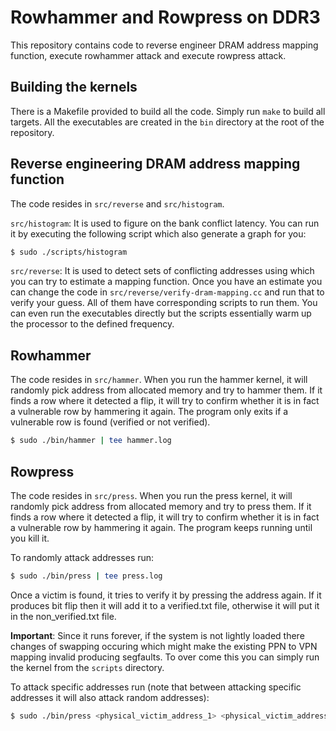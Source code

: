 # Rowhammer and Rowpress on DDR3

This repository contains code to reverse engineer DRAM address mapping function, execute rowhammer attack and execute rowpress attack.  

## Building the kernels  

There is a Makefile provided to build all the code. Simply run `make` to build all targets. All the executables are created in the `bin` directory at the root of the repository.  

## Reverse engineering DRAM address mapping function  

The code resides in `src/reverse` and `src/histogram`.  

`src/histogram`: It is used to figure on the bank conflict latency. You can run it by executing the following script which also generate a graph for you:  

```bash
$ sudo ./scripts/histogram
```  

`src/reverse`: It is used to detect sets of conflicting addresses using which you can try to estimate a mapping function. Once you have an estimate you can change the code in `src/reverse/verify-dram-mapping.cc` and run that to verify your guess. All of them have corresponding scripts to run them. You can even run the executables directly but the scripts essentially warm up the processor to the defined frequency.  

## Rowhammer  

The code resides in `src/hammer`. When you run the hammer kernel, it will randomly pick address from allocated memory and try to hammer them. If it finds a row where it detected a flip, it will try to confirm whether it is in fact a vulnerable row by hammering it again. The program only exits if a vulnerable row is found (verified or not verified).  

```bash
$ sudo ./bin/hammer | tee hammer.log
```

## Rowpress

The code resides in `src/press`. When you run the press kernel, it will randomly pick address from allocated memory and try to press them. If it finds a row where it detected a flip, it will try to confirm whether it is in fact a vulnerable row by hammering it again. The program keeps running until you kill it.  

To randomly attack addresses run:  

```bash
$ sudo ./bin/press | tee press.log
```  
Once a victim is found, it tries to verify it by pressing the address again. If it produces bit flip then it will add it to a verified.txt file, otherwise it will put it in the non_verified.txt file.  

**Important**: Since it runs forever, if the system is not lightly loaded there changes of swapping occuring which might make the existing PPN to VPN mapping invalid producing segfaults. To over come this you can simply run the kernel from the `scripts` directory.  

To attack specific addresses run (note that between attacking specific addresses it will also attack random addresses):

```bash
$ sudo ./bin/press <physical_victim_address_1> <physical_victim_address_2> <physical_victim_address_3> .... <<physical_victim_address_N>  | tee press.specific.log
```  

